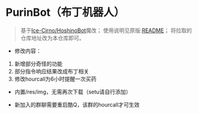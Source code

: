 # PurinBot（布丁机器人）

> 基于[Ice-Cirno/HoshinoBot](https://github.com/Ice-Cirno/HoshinoBot)魔改；
使用说明见原版:[README](https://github.com/Ice-Cirno/HoshinoBot/blob/master/README.md)；
将拉取的仓库地址改为本仓库即可。

- 修改内容：
 1. 新增部分奇怪的功能
 2. 部分指令响应结果改成布丁相关
 3. 修改hourcall为6小时提醒一次买药

- 内置/res/img，无需再次下载（setu请自行添加）

- 新加入的群聊需要重启酷Q，该群的hourcall才可生效
